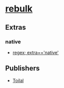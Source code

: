 # [rebulk](https://pypi.org/project/rebulk)


## Extras

### native
- [regex; extra=='native'](packages/r/regex.md)


## Publishers
- [Toilal](https://pypi.org/user/Toilal)

